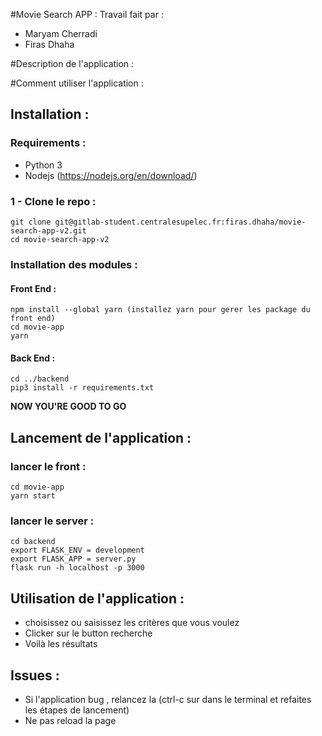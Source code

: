 #Movie Search APP :
Travail fait par : 
* Maryam Cherradi
* Firas Dhaha


#Description de l'application :



#Comment utiliser l'application :
## Installation : 
### Requirements : 
- Python 3
- Nodejs (https://nodejs.org/en/download/)
### 1 - Clone le repo :
```
git clone git@gitlab-student.centralesupelec.fr:firas.dhaha/movie-search-app-v2.git
cd movie-search-app-v2
```
### Installation des modules :
#### Front End :
```
npm install --global yarn (installez yarn pour gerer les package du front end)
cd movie-app 
yarn
```
#### Back End : 
```
cd ../backend 
pip3 install -r requirements.txt
```

**NOW YOU'RE GOOD TO GO**

## Lancement de l'application :
### lancer le front :
```
cd movie-app 
yarn start 
```
### lancer le server :
```
cd backend 
export FLASK_ENV = development 
export FLASK_APP = server.py
flask run -h localhost -p 3000 
```

## Utilisation de l'application :

* choisissez ou saisissez les critères que vous voulez 
* Clicker sur le button recherche 
* Voilà les résultats 



## Issues :
* Si l'application bug , relancez la (ctrl-c sur dans le terminal et refaites les étapes de lancement)
* Ne pas reload la page




